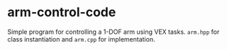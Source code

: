 # arm-control-code
Simple program for controlling a 1-DOF arm using VEX tasks. `arm.hpp` for class instantiation and `arm.cpp` for implementation. 
